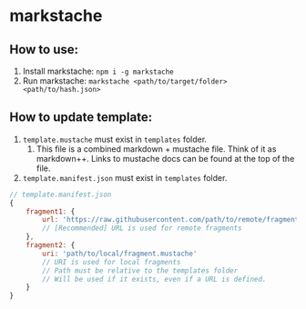 # markstache

## How to use: 

1. Install markstache: `npm i -g markstache`
2. Run markstache: `markstache <path/to/target/folder> <path/to/hash.json>`

## How to update template: 

1. `template.mustache` must exist in `templates` folder.
    1. This file is a combined markdown + mustache file. Think of it as markdown++. Links to mustache docs can be found at the top of the file.
2. `template.manifest.json` must exist in `templates` folder.

```js
// template.manifest.json
{
    fragment1: {
        url: 'https://raw.githubusercontent.com/path/to/remote/fragment.mustache' 
        // [Recommended] URL is used for remote fragments 
    },
    fragment2: {
        uri: 'path/to/local/fragment.mustache'
        // URI is used for local fragments
        // Path must be relative to the templates folder
        // Will be used if it exists, even if a URL is defined.
    }
}
```